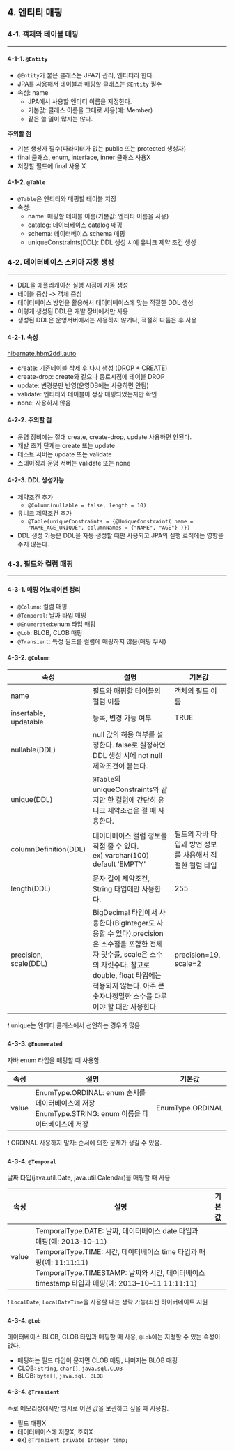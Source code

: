 ## 4. 엔티티 매핑

### 4-1. 객체와 테이블 매핑

___

#### 4-1-1. `@Entity`

- `@Entity`가 붙은 클래스는 JPA가 관리, 엔티티라 한다.
- JPA를 사용해서 테이블과 매핑할 클래스는 `@Entity` 필수
- 속성: name
    - JPA에서 사용할 엔티티 이름을 지정한다.
    - 기본값: 클래스 이름을 그대로 사용(예: Member)
    - 같은 쓸 일이 많지는 않다.

**주의할 점**

- 기본 생성자 필수(파라미터가 없는 public 또는 protected 생성자)
- final 클래스, enum, interface, inner 클래스 사용X
- 저장할 필드에 final 사용 X

#### 4-1-2. `@Table`

- `@Table`은 엔티티와 매핑할 테이블 지정
- 속성:
    - name: 매핑할 테이블 이름(기본값: 엔티티 이름을 사용)
    - catalog: 데이터베이스 catalog 매핑
    - schema: 데이터베이스 schema 매핑
    - uniqueConstraints(DDL): DDL 생성 시에 유니크 제약 조건 생성

### 4-2. 데이터베이스 스키마 자동 생성

___

- DDL을 애플리케이션 실행 시점에 자동 생성
- 테이블 중심 -> 객체 중심
- 데이터베이스 방언을 활용해서 데이터베이스에 맞는 적절한 DDL 생성
- 이렇게 생성된 DDL은 개발 장비에서만 사용
- 생성된 DDL은 운영서버에서는 사용하지 않거나, 적절히 다듬은 후 사용

#### 4-2-1. 속성

[hibernate.hbm2ddl.auto](/JPA-Basic/ex1-hello-jpa/src/main/resources/META-INF/persistence.xml)

- create: 기존테이블 삭제 후 다시 생성 (DROP + CREATE)
- create-drop: create와 같으나 종료시점에 테이블 DROP
- update: 변경분만 반영(운영DB에는 사용하면 안됨)
- validate: 엔티티와 테이블이 정상 매핑되었는지만 확인
- none: 사용하지 않음

#### 4-2-2. 주의할 점

- 운영 장비에는 절대 create, create-drop, update 사용하면 안된다.
- 개발 초기 단계는 create 또는 update
- 테스트 서버는 update 또는 validate
- 스테이징과 운영 서버는 validate 또는 none

#### 4-2-3. DDL 생성기능

- 제약조건 추가
    - `@Column(nullable = false, length = 10) `
- 유니크 제약조건 추가
    - `@Table(uniqueConstraints = {@UniqueConstraint( name = "NAME_AGE_UNIQUE", columnNames = {"NAME", "AGE"} )}) `
- DDL 생성 기능은 DDL을 자동 생성할 때만 사용되고 JPA의 실행 로직에는 영향을 주지 않는다.

### 4-3. 필드와 컬럼 매핑

___

#### 4-3-1. 매핑 어노테이션 정리

- `@Column`: 컬럼 매핑
- `@Temporal`: 날짜 타입 매핑
- `@Enumerated`:enum 타입 매핑
- `@Lob`: BLOB, CLOB 매핑
- `@Transient`: 특정 필드를 컬럼에 매핑하지 않음(매핑 무시)

#### 4-3-2. `@Column`

|속성|설명|기본값|
|----|----|------|
|name|필드와 매핑할 테이블의 컬럼 이름|객체의 필드 이름|
|insertable,<br>updatable|등록, 변경 가능 여부|TRUE|
|nullable(DDL)|null 값의 허용 여부를 설정한다. false로 설정하면 DDL 생성 시에 not null 제약조건이 붙는다.|
|unique(DDL)|`@Table`의 uniqueConstraints와 같지만 한 컬럼에 간단히 유니크 제약조건을 걸 때 사용한다.|
|columnDefinition(DDL)|데이터베이스 컬럼 정보를 직접 줄 수 있다.<br> ex) varchar(100) default ‘EMPTY'|필드의 자바 타입과 방언 정보를 사용해서 적절한 컬럼 타입|
|length(DDL)|문자 길이 제약조건, String 타입에만 사용한다.|255|
|precision,<br>scale(DDL)|BigDecimal 타입에서 사용한다(BigInteger도 사용할 수 있다).precision은 소수점을 포함한 전체 자 릿수를, scale은 소수의 자릿수다. 참고로 double, float 타입에는 적용되지 않는다. 아주 큰 숫자나정밀한 소수를 다루어야 할 때만 사용한다.|precision=19,<br>scale=2|

❗ unique는 엔티티 클래스에서 선언하는 경우가 많음

#### 4-3-3. `@Enumerated`

자바 enum 타입을 매핑할 때 사용함.

|속성|설명|기본값|
|----|----|------|
|value|EnumType.ORDINAL: enum 순서를 데이터베이스에 저장<br>EnumType.STRING: enum 이름을 데이터베이스에 저장|EnumType.ORDINAL|

❗ ORDINAL 사용하지 말자: 순서에 의한 문제가 생길 수 있음.

#### 4-3-4. `@Temporal`

날짜 타입(java.util.Date, java.util.Calendar)을 매핑할 때 사용

|속성|설명|기본값|
|----|----|------|
|value|TemporalType.DATE: 날짜, 데이터베이스 date 타입과 매핑(예: 2013–10–11)<br>TemporalType.TIME: 시간, 데이터베이스 time 타입과 매핑(예: 11:11:11)<br>TemporalType.TIMESTAMP: 날짜와 시간, 데이터베이스 timestamp 타입과 매핑(예: 2013–10–11 11:11:11)|

❗ `LocalDate`, `LocalDateTime`을 사용할 때는 생략 가능(최신 하이버네이트 지원

#### 4-3-4. `@Lob`

데이터베이스 BLOB, CLOB 타입과 매핑할 때 사용, `@Lob`에는 지정할 수 있는 속성이 없다.

- 매핑하는 필드 타입이 문자면 CLOB 매핑, 나머지는 BLOB 매핑
- CLOB: `String`, `char[]`, `java.sql.CLOB`
- BLOB: `byte[]`, `java.sql. BLOB`

#### 4-3-4. `@Transient`

주로 메모리상에서만 임시로 어떤 값을 보관하고 싶을 때 사용함.

- 필드 매핑X
- 데이터베이스에 저장X, 조회X
- ex) `@Transient private Integer temp;` 

